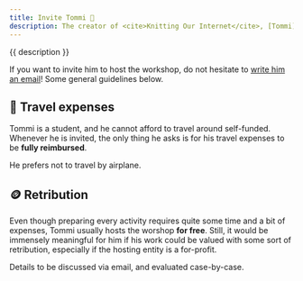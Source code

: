 ```yaml
---
title: Invite Tommi 🚀
description: The creator of <cite>Knitting Our Internet</cite>, [Tommi](https://tommi.space/ 'The virtual representation of Tommi’s mind'), is the person who hosted it the most, so far. He absolutely looooooves to travel around and engage people of every age in many different contexts and events!
---
```


{{ description }}

If you want to invite him to host the workshop, do not hesitate to [write him an email](mailto:lost.in@tommi.space)! Some general guidelines below.

## 🚅 Travel expenses

Tommi is a student, and he cannot afford to travel around self-funded. Whenever he is invited, the only thing he asks is for his travel expenses to be **fully reimbursed**.

He prefers not to travel by airplane.

## 🪙 Retribution

Even though preparing every activity requires quite some time and a bit of expenses, Tommi usually hosts the worshop **for free**. Still, it would be immensely meaningful for him if his work could be valued with some sort of retribution, especially if the hosting entity is a for-profit.

Details to be discussed via email, and evaluated case-by-case.
